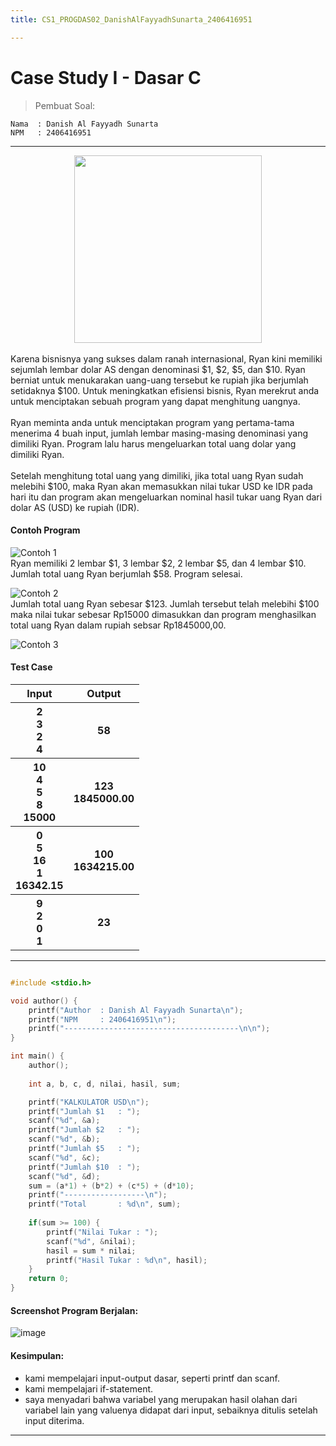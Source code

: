 ```yaml
---
title: CS1_PROGDAS02_DanishAlFayyadhSunarta_2406416951

---
```


# Case Study I - Dasar C
> Pembuat Soal: 
```
Nama  : Danish Al Fayyadh Sunarta
NPM   : 2406416951
```
---
<center><img src="https://upload.wikimedia.org/wikipedia/commons/thumb/0/00/USDnotesNew.png/800px-USDnotesNew.png" width="300 px"/></center>
<br>
Karena bisnisnya yang sukses dalam ranah internasional, Ryan kini memiliki sejumlah lembar dolar AS dengan denominasi $1, $2, $5, dan $10. Ryan berniat untuk menukarakan uang-uang tersebut ke rupiah jika berjumlah setidaknya $100. Untuk meningkatkan efisiensi bisnis, Ryan merekrut anda untuk menciptakan sebuah program yang dapat menghitung uangnya.
<br><br>
Ryan meminta anda untuk menciptakan program yang pertama-tama menerima 4 buah input, jumlah lembar masing-masing denominasi yang dimiliki Ryan. Program lalu harus mengeluarkan total uang dolar yang dimiliki Ryan. 
<br><br>
Setelah menghitung total uang yang dimiliki, jika total uang Ryan sudah melebihi $100, maka Ryan akan memasukkan nilai tukar USD ke IDR pada hari itu dan program akan mengeluarkan nominal hasil tukar uang Ryan dari dolar AS (USD) ke rupiah (IDR).

#### Contoh Program
![Contoh 1](https://i.imgur.com/PLQhoK6.png)  
Ryan memiliki 2 lembar \$1, 3 lembar \$2, 2 lembar \$5, dan 4 lembar \$10. Jumlah total uang Ryan berjumlah $58. Program selesai.

![Contoh 2](https://i.imgur.com/OpDzBjF.png)  
Jumlah total uang Ryan sebesar \$123. Jumlah tersebut telah melebihi $100 maka nilai tukar sebesar Rp15000 dimasukkan dan program menghasilkan total uang Ryan dalam rupiah sebsar Rp1845000,00.

![Contoh 3](https://i.imgur.com/X7Dy2Ti.png)  

#### Test Case
<table>
    <tr>
        <th>Input</th>
        <th>Output</th>
    </tr>
    <tr>
        <th>2 <br> 3 <br> 2 <br> 4</th>
        <th>58</th>
    </tr>
    <tr>
        <th>10 <br> 4 <br> 5 <br> 8 <br> 15000</th>
        <th>123 <br> 1845000.00</th>
    </tr>
    <tr>
        <th>0 <br> 5 <br> 16 <br> 1 <br> 16342.15</th>
        <th>100 <br> 1634215.00</th>
    </tr>
    <tr>
        <th>9 <br> 2 <br> 0 <br> 1</th>
        <th>23</th>
    </tr>
</table>

---
```c

#include <stdio.h>

void author() {
    printf("Author  : Danish Al Fayyadh Sunarta\n");
    printf("NPM     : 2406416951\n");
    printf("---------------------------------------\n\n");
}

int main() {
    author();
    
    int a, b, c, d, nilai, hasil, sum;

    printf("KALKULATOR USD\n");
    printf("Jumlah $1   : ");
    scanf("%d", &a);
    printf("Jumlah $2   : ");
    scanf("%d", &b);
    printf("Jumlah $5   : ");
    scanf("%d", &c);
    printf("Jumlah $10  : ");
    scanf("%d", &d);
    sum = (a*1) + (b*2) + (c*5) + (d*10);
    printf("------------------\n");
    printf("Total       : %d\n", sum);
    
    if(sum >= 100) {
        printf("Nilai Tukar : ");
        scanf("%d", &nilai);
        hasil = sum * nilai;
        printf("Hasil Tukar : %d\n", hasil);
    }
    return 0;
}

```
#### Screenshot Program Berjalan:
![image](https://hackmd.io/_uploads/rkNIl-jtJg.png)


#### Kesimpulan:
- kami mempelajari input-output dasar, seperti printf dan scanf.
- kami mempelajari if-statement.
- saya menyadari bahwa variabel yang merupakan hasil olahan dari variabel lain yang valuenya didapat dari input, sebaiknya ditulis setelah input diterima. 
---
